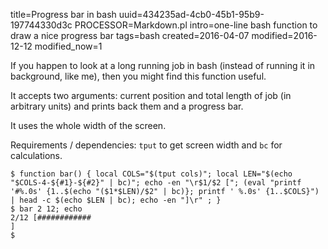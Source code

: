 title=Progress bar in bash
uuid=434235ad-4cb0-45b1-95b9-197744330d3c
PROCESSOR=Markdown.pl
intro=one-line bash function to draw a nice progress bar
tags=bash
created=2016-04-07
modified=2016-12-12
modified_now=1

If you happen to look at a long running job in bash
(instead of running it in background, like me),
then you might find this function useful.

It accepts two arguments: current position and total length of job
(in arbitrary units)
and prints back them and a progress bar.

It uses the whole width of the screen.

Requirements / dependencies:
`tput` to get screen width and
`bc` for calculations.

	$ function bar() { local COLS="$(tput cols)"; local LEN="$(echo "$COLS-4-${#1}-${#2}" | bc)"; echo -en "\r$1/$2 ["; (eval "printf '#%.0s' {1..$(echo "($1*$LEN)/$2" | bc)}; printf ' %.0s' {1..$COLS}") | head -c $(echo $LEN | bc); echo -en "]\r" ; }
	$ bar 2 12; echo
	2/12 [############                                                             ]
	$
